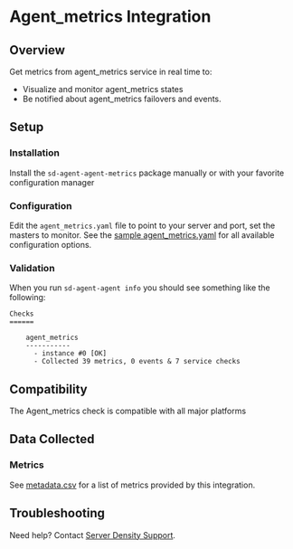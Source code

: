 # Agent_metrics Integration

## Overview

Get metrics from agent_metrics service in real time to:

* Visualize and monitor agent_metrics states
* Be notified about agent_metrics failovers and events.

## Setup
### Installation

Install the `sd-agent-agent-metrics` package manually or with your favorite configuration manager

### Configuration

Edit the `agent_metrics.yaml` file to point to your server and port, set the masters to monitor. See the [sample agent_metrics.yaml](https://github.com/serverdensity/sd-agent-core-plugins/blob/master/agent_metrics/conf.yaml.default) for all available configuration options.

### Validation

When you run `sd-agent-agent info` you should see something like the following:

    Checks
    ======

        agent_metrics
        -----------
          - instance #0 [OK]
          - Collected 39 metrics, 0 events & 7 service checks

## Compatibility

The Agent_metrics check is compatible with all major platforms

## Data Collected
### Metrics
See [metadata.csv](https://github.com/serverdensity/sd-agent-core-plugins/blob/master/agent_metrics/metadata.csv) for a list of metrics provided by this integration.

## Troubleshooting
Need help? Contact [Server Density Support](http://support.serverdensity.com).
